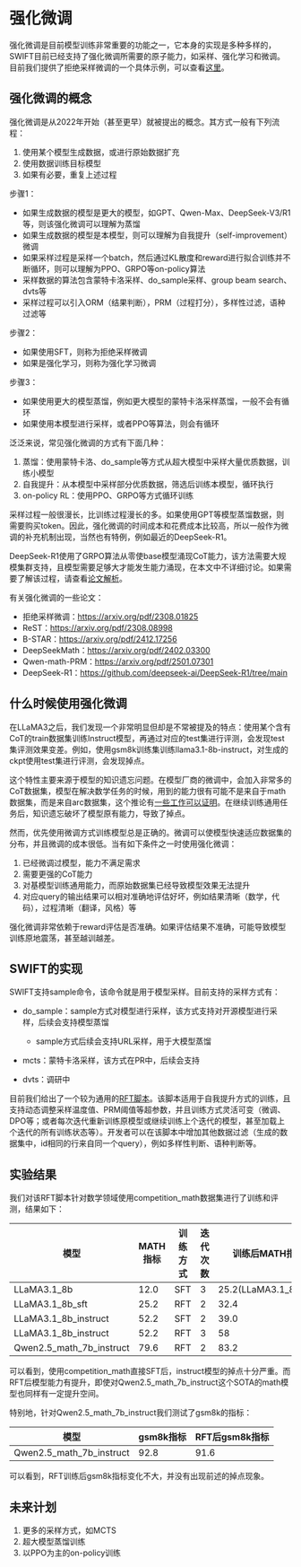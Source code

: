 # 强化微调

强化微调是目前模型训练非常重要的功能之一，它本身的实现是多种多样的，SWIFT目前已经支持了强化微调所需要的原子能力，如采样、强化学习和微调。目前我们提供了拒绝采样微调的一个具体示例，可以查看[这里](https://github.com/modelscope/ms-swift/tree/main/examples/train/rft/rft.py)。

## 强化微调的概念

强化微调是从2022年开始（甚至更早）就被提出的概念。其方式一般有下列流程：

1. 使用某个模型生成数据，或进行原始数据扩充
2. 使用数据训练目标模型
3. 如果有必要，重复上述过程

步骤1：

- 如果生成数据的模型是更大的模型，如GPT、Qwen-Max、DeepSeek-V3/R1等，则该强化微调可以理解为蒸馏
- 如果生成数据的模型是本模型，则可以理解为自我提升（self-improvement）微调
- 如果采样过程是采样一个batch，然后通过KL散度和reward进行拟合训练并不断循环，则可以理解为PPO、GRPO等on-policy算法
- 采样数据的算法包含蒙特卡洛采样、do_sample采样、group beam search、dvts等
- 采样过程可以引入ORM（结果判断），PRM（过程打分），多样性过滤，语种过滤等

步骤2：

- 如果使用SFT，则称为拒绝采样微调
- 如果是强化学习，则称为强化学习微调

步骤3：

- 如果使用更大的模型蒸馏，例如更大模型的蒙特卡洛采样蒸馏，一般不会有循环
- 如果使用本模型进行采样，或者PPO等算法，则会有循环

泛泛来说，常见强化微调的方式有下面几种：

1. 蒸馏：使用蒙特卡洛、do_sample等方式从超大模型中采样大量优质数据，训练小模型
2. 自我提升：从本模型中采样部分优质数据，筛选后训练本模型，循环执行
3. on-policy RL：使用PPO、GRPO等方式循环训练

采样过程一般很漫长，比训练过程漫长的多。如果使用GPT等模型蒸馏数据，则需要购买token。因此，强化微调的时间成本和花费成本比较高，所以一般作为微调的补充机制出现，当然也有特例，例如最近的DeepSeek-R1。

DeepSeek-R1使用了GRPO算法从零使base模型涌现CoT能力，该方法需要大规模集群支持，且模型需要足够大才能发生能力涌现，在本文中不详细讨论。如果需要了解该过程，请查看[论文解析](https://zhuanlan.zhihu.com/p/19714987272)。

有关强化微调的一些论文：

- 拒绝采样微调：https://arxiv.org/pdf/2308.01825
- ReST：https://arxiv.org/pdf/2308.08998
- B-STAR：https://arxiv.org/pdf/2412.17256
- DeepSeekMath：https://arxiv.org/pdf/2402.03300
- Qwen-math-PRM：https://arxiv.org/pdf/2501.07301
- DeepSeek-R1：https://github.com/deepseek-ai/DeepSeek-R1/tree/main

## 什么时候使用强化微调

在LLaMA3之后，我们发现一个非常明显但却是不常被提及的特点：使用某个含有CoT的train数据集训练Instruct模型，再通过对应的test集进行评测，会发现test集评测效果变差。例如，使用gsm8k训练集训练llama3.1-8b-instruct，对生成的ckpt使用test集进行评测，会发现掉点。

这个特性主要来源于模型的知识遗忘问题。在模型厂商的微调中，会加入非常多的CoT数据集，模型在解决数学任务的时候，用到的能力很有可能不是来自于math数据集，而是来自arc数据集，这个推论有[一些工作可以证明](https://zhuanlan.zhihu.com/p/19269451950)。在继续训练通用任务后，知识遗忘破坏了模型原有能力，导致了掉点。

然而，优先使用微调方式训练模型总是正确的。微调可以使模型快速适应数据集的分布，并且微调的成本很低。当有如下条件之一时使用强化微调：

1. 已经微调过模型，能力不满足需求
2. 需要更强的CoT能力
3. 对基模型训练通用能力，而原始数据集已经导致模型效果无法提升
4. 对应query的输出结果可以相对准确地评估好坏，例如结果清晰（数学，代码），过程清晰（翻译，风格）等

强化微调非常依赖于reward评估是否准确。如果评估结果不准确，可能导致模型训练原地震荡，甚至越训越差。

## SWIFT的实现

SWIFT支持sample命令，该命令就是用于模型采样。目前支持的采样方式有：

- do_sample：sample方式对模型进行采样，该方式支持对开源模型进行采样，后续会支持模型蒸馏
  - sample方式后续会支持URL采样，用于大模型蒸馏

- mcts：蒙特卡洛采样，该方式在PR中，后续会支持
- dvts：调研中

目前我们给出了一个较为通用的[RFT脚本](https://github.com/modelscope/ms-swift/tree/main/examples/train/rft/rft.py)。该脚本适用于自我提升方式的训练，且支持动态调整采样温度值、PRM阈值等超参数，并且训练方式灵活可变（微调、DPO等；或者每次迭代重新训练原模型或继续训练上个迭代的模型，甚至加载上个迭代的所有训练状态等）。开发者可以在该脚本中增加其他数据过滤（生成的数据集中，id相同的行来自同一个query），例如多样性判断、语种判断等。

## 实验结果

我们对该RFT脚本针对数学领域使用competition_math数据集进行了训练和评测，结果如下：

| 模型                     | MATH指标 | 训练方式 | 迭代次数 | 训练后MATH指标        |
| ------------------------ | -------- | -------- | -------- | --------------------- |
| LLaMA3.1_8b              | 12.0     | SFT      | 3        | 25.2(LLaMA3.1_8b_sft) |
| LLaMA3.1_8b_sft          | 25.2     | RFT      | 2        | 32.4                  |
| LLaMA3.1_8b_instruct     | 52.2     | SFT      | 2        | 39.0                  |
| LLaMA3.1_8b_instruct     | 52.2     | RFT      | 3        | 58                    |
| Qwen2.5_math_7b_instruct | 79.6     | RFT      | 2        | 83.2                  |

可以看到，使用competition_math直接SFT后，instruct模型的掉点十分严重。而RFT后模型能力有提升，即使对Qwen2.5_math_7b_instruct这个SOTA的math模型也同样有一定提升空间。

特别地，针对Qwen2.5_math_7b_instruct我们测试了gsm8k的指标：

| 模型                     | gsm8k指标 | RFT后gsm8k指标 |
| ------------------------ | --------- | -------------- |
| Qwen2.5_math_7b_instruct | 92.8      | 91.6           |

可以看到，RFT训练后gsm8k指标变化不大，并没有出现前述的掉点现象。

## 未来计划

1. 更多的采样方式，如MCTS
2. 超大模型蒸馏训练
3. 以PPO为主的on-policy训练